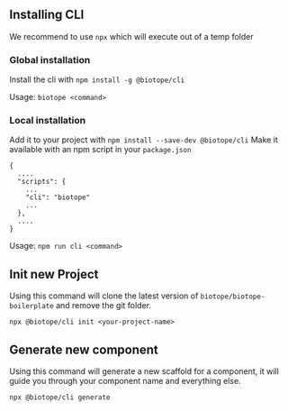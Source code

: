 ## Installing CLI
We recommend to use `npx` which will execute out of a temp folder

### Global installation
Install the cli with `npm install -g @biotope/cli`

Usage: `biotope <command>`

### Local installation
Add it to your project with `npm install --save-dev @biotope/cli`
Make it available with an npm script in your `package.json`
```
{
  ....
  "scripts": {
    ...
    "cli": "biotope"
    ...
  },
  ....
}

```

Usage: `npm run cli <command>`

## Init new Project
Using this command will clone the latest version of `biotope/biotope-boilerplate` and remove the git folder.
```
npx @biotope/cli init <your-project-name>
```

## Generate new component
Using this command will generate a new scaffold for a component, it will guide you through your component name and everything else.
```
npx @biotope/cli generate
```

